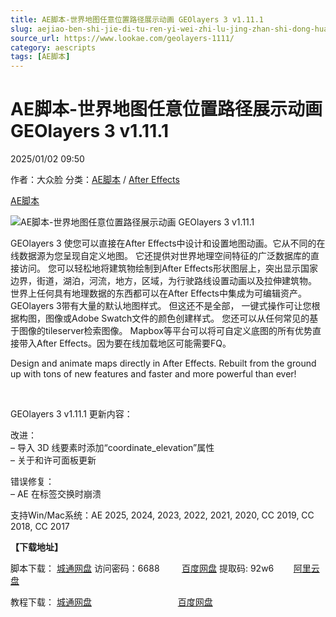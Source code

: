 ```yaml
---
title: AE脚本-世界地图任意位置路径展示动画 GEOlayers 3 v1.11.1
slug: aejiao-ben-shi-jie-di-tu-ren-yi-wei-zhi-lu-jing-zhan-shi-dong-hua-geolayers-3-v1-11-1
source_url: https://www.lookae.com/geolayers-1111/
category: aescripts
tags: [AE脚本]
---
```

# AE脚本-世界地图任意位置路径展示动画 GEOlayers 3 v1.11.1

2025/01/02 09:50

作者：大众脸
分类：[AE脚本](https://www.lookae.com/after-effects/aescripts/) / [After Effects](https://www.lookae.com/after-effects/)

[AE脚本](https://www.lookae.com/tag/ae%e8%84%9a%e6%9c%ac/)

![AE脚本-世界地图任意位置路径展示动画 GEOlayers 3 v1.11.1](https://www.lookae.com/wp-content/uploads/2019/11/GEOlayers-3.jpg "AE脚本-世界地图任意位置路径展示动画 GEOlayers 3 v1.11.1-LookAE.com")

GEOlayers 3 使您可以直接在After Effects中设计和设置地图动画。它从不同的在线数据源为您呈现自定义地图。 它还提供对世界地理空间特征的广泛数据库的直接访问。 您可以轻松地将建筑物绘制到After Effects形状图层上，突出显示国家边界，街道，湖泊，河流，地方，区域，为行驶路线设置动画以及拉伸建筑物。 世界上任何具有地理数据的东西都可以在After Effects中集成为可编辑资产。GEOlayers 3带有大量的默认地图样式。 但这还不是全部， 一键式操作可让您根据构图，图像或Adobe Swatch文件的颜色创建样式。 您还可以从任何常见的基于图像的tileserver检索图像。 Mapbox等平台可以将可自定义底图的所有优势直接带入After Effects。因为要在线加载地区可能需要FQ。

Design and animate maps directly in After Effects. Rebuilt from the ground up with tons of new features and faster and more powerful than ever!

[﻿﻿﻿](http://cloud.video.taobao.com/play/u/null/p/1/e/6/t/1/502169686409.mp4)

GEOlayers 3 v1.11.1 更新内容：

改进：  
– 导入 3D 线要素时添加“coordinate\_elevation”属性  
– 关于和许可面板更新

错误修复：  
– AE 在标签交换时崩溃

支持Win/Mac系统：AE 2025, 2024, 2023, 2022, 2021, 2020, CC 2019, CC 2018, CC 2017

**【下载地址】**

脚本下载： [城通网盘](https://url70.ctfile.com/f/2827370-1443301432-bf9f41?p=4431) 访问密码：6688         [百度网盘](https://pan.baidu.com/s/1UDy9MMjqntahsjyCCy2X4w?pwd=92w6) 提取码: 92w6        [阿里云盘](https://www.alipan.com/s/qXkPZiDK9AW)

教程下载： [城通网盘](https://tc5.us/file/680462-406328396)                                   [百度网盘](https://pan.baidu.com/s/1qOCA8Fg3qYw9N9Zk9T1nbA)
